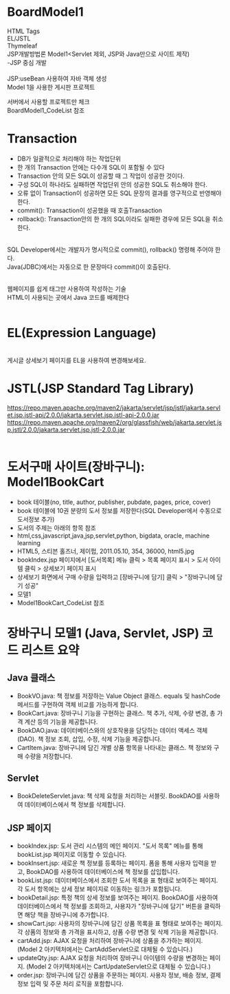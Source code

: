 # BoardModel1
HTML Tags<br>
EL/JSTL<br>
Thymeleaf<br>
JSP개발방법론 Model1<Servlet 제외, JSP와 Java만으로 사이트 제작)<br>
-JSP 중심 개발<br>
<br>
JSP:useBean 사용하여 자바 객체 생성<br>
Model 1을 사용한 게시판 프로젝트<br>

서버에서 사용할 프로젝트만 체크<br>
BoardModel1_CodeList 참조<br>

# Transaction
- DB가 일괄적으로 처리해야 하는 작업단위<br>
- 한 개의 Transaction 안에는 다수개 SQL이 포함될 수 있다<br>
- Transaction 안의 모든 SQL이 성공할 때 그 작업이 성공한 것이다.<br>
- 구성 SQL이 하나라도 실패하면 작업단위 안의 성공한 SQL도 취소해야 한다.<br>
- 오류 없이 Transaction이 성공하면 모든 SQL 문장의 결과를 영구적으로 반영해야 한다.<br>
- commit(): Transaction이 성공했을 때 호출Transaction
- rollback(): Transaction안의 한 개의 SQL이라도 실패한 경우에 모든 SQL을 취소한다.<br>
<br>
SQL Developer에서는 개발자가 명시적으로 commit(), rollback() 명령해 주어야 한다.<br>
Java(JDBC)에서는 자동으로 한 문장마다 commit()이 호출된다.<br>
<br>

웹페이지를 쉽게 태그만 사용하여 작성하는 기술<br>
HTML이 사용되는 곳에서 Java 코드를 배제한다<br><br>
# EL(Expression Language)
<br>
게시글 상세보기 페이지를 EL을 사용하여 변경해보세요.<br>

# JSTL(JSP Standard Tag Library)
https://repo.maven.apache.org/maven2/jakarta/servlet/jsp/jstl/jakarta.servlet.jsp.jstl-api/2.0.0/jakarta.servlet.jsp.jstl-api-2.0.0.jar
<br>
https://repo.maven.apache.org/maven2/org/glassfish/web/jakarta.servlet.jsp.jstl/2.0.0/jakarta.servlet.jsp.jstl-2.0.0.jar<br><br>

# 도서구매 사이트(장바구니): Model1BookCart
- book 테이블(no, title, author, publisher, pubdate, pages, price, cover)
- book 테이블에 10권 분량의 도서 정보를 저장한다(SQL Developer에서 수동으로 도서정보 추가)
- 도서의 주제는 아래의 항목 참조
- html,css,javascript,java,jsp,servlet,python, bigdata, oracle, machine learning
- HTML5, 스티븐 홀즈너, 제이펍, 2011.05.10, 354, 36000, html5.jpg
- bookIndex.jsp 페이지에서 [도서목록] 메뉴 클릭 > 목록 페이지 표시 > 도서 아이템 클릭 > 상세보기 페이지 표시
- 상세보기 화면에서 구매 수량을 입력하고 [장바구니에 담기] 클릭 > "장바구니에 담기 성공"
- 모델1
- Model1BookCart_CodeList 참조<br>


# 장바구니 모델1 (Java, Servlet, JSP) 코드 리스트 요약

## Java 클래스
+ BookVO.java: 책 정보를 저장하는 Value Object 클래스. equals 및 hashCode 메서드를 구현하여 객체 비교를 가능하게 합니다.<br>
+ BookCart.java: 장바구니 기능을 구현하는 클래스. 책 추가, 삭제, 수량 변경, 총 가격 계산 등의 기능을 제공합니다.<br>
+ BookDAO.java: 데이터베이스와의 상호작용을 담당하는 데이터 액세스 객체(DAO). 책 정보 조회, 삽입, 수정, 삭제 기능을 제공합니다.<br>
+ CartItem.java: 장바구니에 담긴 개별 상품 항목을 나타내는 클래스. 책 정보와 구매 수량을 저장합니다.<br>

## Servlet
+ BookDeleteServlet.java: 책 삭제 요청을 처리하는 서블릿. BookDAO를 사용하여 데이터베이스에서 책 정보를 삭제합니다.<br>

## JSP 페이지
+ bookIndex.jsp: 도서 관리 시스템의 메인 페이지. "도서 목록" 메뉴를 통해 bookList.jsp 페이지로 이동할 수 있습니다.<br>
+ bookInsert.jsp: 새로운 책 정보를 등록하는 페이지. 폼을 통해 사용자 입력을 받고, BookDAO를 사용하여 데이터베이스에 책 정보를 삽입합니다.<br>
+ bookList.jsp: 데이터베이스에서 조회한 도서 목록을 표 형태로 보여주는 페이지. 각 도서 항목에는 상세 정보 페이지로 이동하는 링크가 포함됩니다.<br>
+ bookDetail.jsp: 특정 책의 상세 정보를 보여주는 페이지. BookDAO를 사용하여 데이터베이스에서 책 정보를 조회하고, 사용자가 "장바구니에 담기" 버튼을 클릭하면 해당 책을 장바구니에 추가합니다.<br>
+ showCart.jsp: 사용자의 장바구니에 담긴 상품 목록을 표 형태로 보여주는 페이지. 각 상품의 정보와 총 가격을 표시하고, 상품 수량 변경 및 삭제 기능을 제공합니다.<br>
+ cartAdd.jsp: AJAX 요청을 처리하여 장바구니에 상품을 추가하는 페이지. (Model 2 아키텍처에서는 CartAddServlet으로 대체될 수 있습니다.)<br>
+ updateQty.jsp: AJAX 요청을 처리하여 장바구니 아이템의 수량을 변경하는 페이지. (Model 2 아키텍처에서는 CartUpdateServlet으로 대체될 수 있습니다.)<br>
+ order.jsp: 장바구니에 담긴 상품을 주문하는 페이지. 사용자 정보, 배송 정보, 결제 정보 입력 및 주문 처리 로직을 포함합니다.<br>


